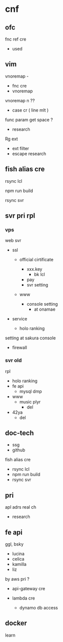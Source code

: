 
# cnf


## ofc

fnc ref cre
- used


## vim

vnoremap -
- fnc cre
- vnoremap <bar>


vnoremap n ??
- case cr ( line mlt )


func param get space ?
- research


Rg ext
- ext filter
- escape research


## fish alias cre

rsync lcl

npm run build

rsync svr


## svr pri rpl

### vps

web svr
- ssl
  - official cirtificate
    - xxx.key
      - bk lcl
    - pay
    - svr setting

  - www
    - console setting
      - at onamae

- service
  - holo ranking


setting at sakura console
- firewall


### svr old

rpl
- holo ranking
- fe api
  - mysql dmp
- www
  - music plyr
    - del
- 42ya
  - del


## doc-tech

- ssg
- github


fish alias cre
- rsync lcl
- npm run build
- rsync svr


## pri

apl adrs real ch
- research


## fe api

ggl, bsky
- lucina
- celica
- kamilla
- liz


by aws pri ?
- api-gateway cre

- lambda cre
  - dynamo db access


## docker

learn



